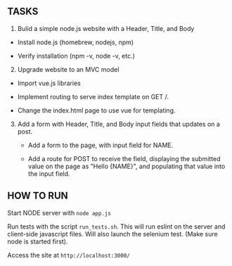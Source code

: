 TASKS
-----

1.  Bulid a simple node.js website with a Header, Title, and Body

   - Install node.js (homebrew, nodejs, npm)

   - Verify installation (npm -v, node -v, etc.)


2.  Upgrade website to an MVC model

   - Import vue.js libraries

   - Implement routing to serve index template on GET /.

   - Change the index.html page to use vue for templating.


3. Add a form with Header, Title, and Body input fields that updates on a post.

   - Add a form to the page, with input field for NAME.

   - Add a route for POST to receive the field, displaying the submitted value on the page as "Hello {NAME}", and populating that value into the input field.


HOW TO RUN
----------

Start NODE server with `node app.js`

Run tests with the script `run_tests.sh`. This will run eslint on the server and client-side javascript files. Will also launch the selenium test.  (Make sure node is started first).

Access the site at `http://localhost:3000/`
